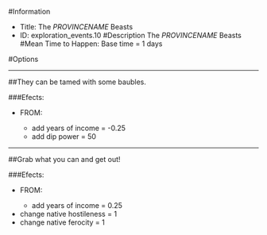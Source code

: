 #Information
 - Title: The $PROVINCENAME$ Beasts
 - ID: exploration_events.10
#Description
The $PROVINCENAME$ Beasts
#Mean Time to Happen:
Base time = 1 days

#Options

___
##They can be tamed with some baubles.

###Efects:<ul><li>FROM:</li><ul><li>add years of income = -0.25</li><li>add dip power = 50</li></ul></ul>

___
##Grab what you can and get out!

###Efects:<ul><li>FROM:</li><ul><li>add years of income = 0.25</li></ul><li>change native hostileness = 1</li><li>change native ferocity = 1</li></ul>
